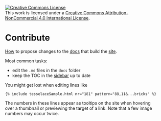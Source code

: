 <a rel="license" href="http://creativecommons.org/licenses/by-nc/4.0/"><img alt="Creative Commons License" style="border-width:0" src="https://i.creativecommons.org/l/by-nc/4.0/88x31.png" /></a><br />This work is licensed under a <a rel="license" href="http://creativecommons.org/licenses/by-nc/4.0/">Creative Commons Attribution-NonCommercial 4.0 International License</a>.

Contribute
==========

[How] to propose changes to the [docs] that build the [site].

Most common tasks:
* edit the `.md` files in the `docs` folder
* keep the TOC in the [sidebar] up to date

[How]: https://help.github.com/articles/editing-files-in-another-user-s-repository/
[docs]: https://github.com/d-bl/tesselace-to-gf/tree/master/docs
[sidebar]: https://github.com/d-bl/tesselace-to-gf/tree/master/docs/_includes/Sidebar.html
[site]: https://d-bl.github.io/tesselace-to-gf/

You might get lost when editing lines like 

    {% include tesselaceSample.html nr="181" pattern="88,11&...bricks" %}

The numbers in these lines appear as tooltips on the site when hovering over a thumbnail
or previewing the target of a link.
Note that a few image numbers may occur twice.
